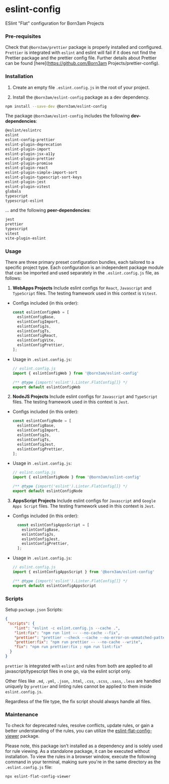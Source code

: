 # eslint-config
ESlint "Flat" configuration for Born3am Projects

### Pre-requisites
Check that `@born3am/prettier` package is properly installed and configured. `Prettier` is integrated with `eslint` and eslint will fail if it does not find the Prettier package and the prettier config file. Further details about Prettier can be found [here](https://github.com/Born3am Projects/prettier-config).

### Installation
1) Create an empty file `.eslint.config.js` in the root of your project.

2) Install the `@born3am/eslint-config` package as a dev dependency.
  ```bash
  npm install --save-dev @born3am/eslint-config
  ```

The package `@born3am/eslint-config` includes the following **dev-dependencies**:

  ```bash
  @eslint/eslintrc
  eslint
  eslint-config-prettier
  eslint-plugin-deprecation
  eslint-plugin-import
  eslint-plugin-jsx-a11y
  eslint-plugin-prettier
  eslint-plugin-promise
  eslint-plugin-react
  eslint-plugin-simple-import-sort
  eslint-plugin-typescript-sort-keys
  eslint-plugin-jest
  eslint-plugin-vitest
  globals
  typescript
  typescript-eslint
  ```
... and the following **peer-dependencies**:
  ```bash
  jest
  prettier
  typescript
  vitest
  vite-plugin-eslint
  ```

### Usage

There are three primary preset configuration bundles, each tailored to a specific project type. Each configuration is an independent package module that can be imported and used separately in the `.eslint.config.js` file, as follows:
1) **WebApps Projects**
Include eslint configs for `React`, `Javascript` and `TypeScript` files. The testing framework used in this context is `Vitest`.

- Configs included (in this order):
  ```js
  const eslintConfigWeb = [
    eslintConfigBase,
    eslintConfigImport,
    eslintConfigJs,
    eslintConfigTs,
    eslintConfigReact,
    eslintConfigVite,
    eslintConfigPrettier,
  ];
  ```

- Usage in `.eslint.config.js`:
  ```js
  // eslint.config.js
  import { eslintConfigWeb } from '@born3am/eslint-config'

  /** @type {import('eslint').Linter.FlatConfig[]} */
  export default eslintConfigWeb
  ```

2) **NodeJS Projects**
Include eslint configs for `Javascript` and `TypeScript` files. The testing framework used in this context is `Jest`.

- Configs included (in this order):
  ```js
  const eslintConfigNode = [
    eslintConfigBase,
    eslintConfigImport,
    eslintConfigJs,
    eslintConfigTs,
    eslintConfigJest,
    eslintConfigPrettier,
  ];
  ```

- Usage in `.eslint.config.js`:
  ```js
  // eslint.config.js
  import { eslintConfigNode } from '@born3am/eslint-config'
  
  /** @type {import('eslint').Linter.FlatConfig[]} */
  export default eslintConfigNode
  ```

3) **AppsScript Projects**
Include eslint configs for `Javascript` and `Google Apps Script` files. The testing framework used in this context is `Jest`.

- Configs included (in this order):
  ```js
    const eslintConfigAppsScript = [
      eslintConfigBase,
      eslintConfigJs,
      eslintConfigJest,
      eslintConfigPrettier,
    ];
  ```

- Usage in `.eslint.config.js`:
  ```js
  // eslint.config.js
  import { eslintConfigAppsScript } from '@born3am/eslint-config'

  /** @type {import('eslint').Linter.FlatConfig[]} */
  export default eslintConfigAppsScript
  ```

### Scripts
Setup `package.json` Scripts:

```json
{
 "scripts": {
    "lint": "eslint -c eslint.config.js --cache .",
    "lint:fix": "npm run lint -- --no-cache --fix",
    "prettier": "prettier --check --cache --no-error-on-unmatched-pattern '**/*.md' '**/*.yml' '**/*.json' '**/*.html' '**/*.css' '**/*.scss' '**/*.sass' '**/*.less'",
    "prettier:fix": "npm run prettier -- --no-cache --write",
    "fix": "npm run prettier:fix ; npm run lint:fix"
  }
}
```
`prettier` is integrated with `eslint` and rules from both are applied to all javascript/typescript files in one go, via the eslint script only.

Other files like `.md`, `.yml`, `.json`, `.html`, `.css`, `.scss`, `.sass`, `.less` are handled uniquely by `prettier` and linting rules cannot be applied to them inside `eslint.config.js`.

Regardless of the file type, the fix script should always handle all files.

### Maintenance
To check for deprecated rules, resolve conflicts, update rules, or gain a better understanding of the rules, you can utilize the [eslint-flat-config-viewer](https://github.com/antfu/eslint-flat-config-viewer) package.

Please note, this package isn't installed as a dependency and is solely used for rule viewing. As a standalone package, it can be executed without installation. To view the rules in a browser window, execute the following command in your terminal, making sure you're in the same directory as the `.eslint.config.js` file:
```bash
npx eslint-flat-config-viewer
```
